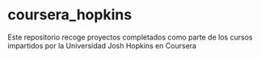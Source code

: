 # coursera_hopkins
Este repositorio recoge proyectos completados como parte de los cursos impartidos por la Universidad Josh Hopkins en Coursera
